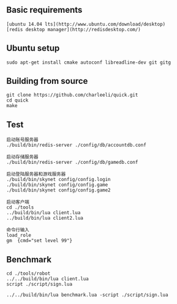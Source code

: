 ## Basic requirements
    [ubuntu 14.04 lts](http://www.ubuntu.com/download/desktop)
    [redis desktop manager](http://redisdesktop.com/)

## Ubuntu setup
```
sudo apt-get install cmake autoconf libreadline-dev git gitg
```

## Building from source
```
git clone https://github.com/charleeli/quick.git
cd quick
make
```

## Test
```
启动账号服务器
./build/bin/redis-server ./config/db/accountdb.conf

启动存储服务器
./build/bin/redis-server ./config/db/gamedb.conf

启动登陆服务器和游戏服务器
./build/bin/skynet config/config.login
./build/bin/skynet config/config.game
./build/bin/skynet config/config.game2

启动客户端
cd ./tools
../build/bin/lua client.lua
../build/bin/lua client2.lua

命令行输入
load_role
gm  {cmd="set level 99"}
```

## Benchmark
```
cd ./tools/robot
../../build/bin/lua client.lua
script ./script/sign.lua

../../build/bin/lua benchmark.lua -script ./script/sign.lua
```
